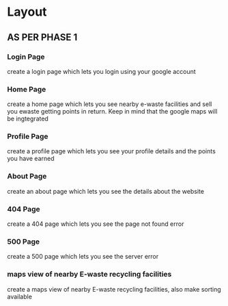 # Layout

## AS PER PHASE 1

### Login Page

create a login page which lets you login using your google account

### Home Page

create a home page which lets you see nearby e-waste facilities and sell you ewaste getting points in return. Keep in mind that the google maps will be ingtegrated

### Profile Page

create a profile page which lets you see your profile details and the points you have earned

### About Page

create an about page which lets you see the details about the website

### 404 Page

create a 404 page which lets you see the page not found error

### 500 Page

create a 500 page which lets you see the server error

### maps view of nearby E-waste recycling facilities

create a maps view of nearby E-waste recycling facilities, also make sorting available